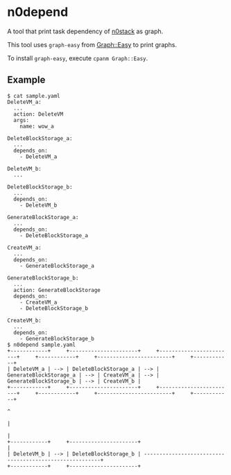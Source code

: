 # n0depend

A tool that print task dependency of [n0stack](https://github.com/n0stack/n0stack) as graph.

This tool uses `graph-easy` from [Graph::Easy](https://metacpan.org/release/Graph-Easy) to print graphs.

To install `graph-easy`, execute `cpanm Graph::Easy`.

## Example

```
$ cat sample.yaml
DeleteVM_a:
  ...
  action: DeleteVM
  args:
    name: wow_a

DeleteBlockStorage_a:
  ...
  depends_on:
    - DeleteVM_a

DeleteVM_b:
  ...

DeleteBlockStorage_b:
  ...
  depends_on:
    - DeleteVM_b

GenerateBlockStorage_a:
  ...
  depends_on:
    - DeleteBlockStorage_a

CreateVM_a:
  ...
  depends_on:
    - GenerateBlockStorage_a

GenerateBlockStorage_b:
  ...
  action: GenerateBlockStorage
  depends_on:
    - CreateVM_a
    - DeleteBlockStorage_b

CreateVM_b:
  ...
  depends_on:
    - GenerateBlockStorage_b
$ n0depend sample.yaml
+------------+     +----------------------+     +------------------------+     +------------+     +------------------------+     +------------+
| DeleteVM_a | --> | DeleteBlockStorage_a | --> | GenerateBlockStorage_a | --> | CreateVM_a | --> | GenerateBlockStorage_b | --> | CreateVM_b |
+------------+     +----------------------+     +------------------------+     +------------+     +------------------------+     +------------+
                                                                                                    ^
                                                                                                    |
                                                                                                    |
+------------+     +----------------------+                                                         |
| DeleteVM_b | --> | DeleteBlockStorage_b | --------------------------------------------------------+
+------------+     +----------------------+
```

